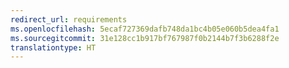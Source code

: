 ```yaml
---
redirect_url: requirements
ms.openlocfilehash: 5ecaf727369dafb748da1bc4b05e060b5dea4fa1
ms.sourcegitcommit: 31e128cc1b917bf767987f0b2144b7f3b6288f2e
translationtype: HT
---
```

